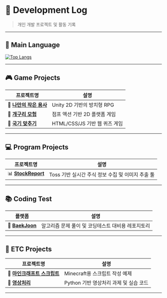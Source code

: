 # 📘 Development Log
> 개인 개발 프로젝트 및 활동 기록

---

## 🧠 Main Language
[![Top Langs](https://github-readme-stats.vercel.app/api/top-langs/?username=yohan050605&layout=compact&langs_count=6&theme=default)](https://github.com/anuraghazra/github-readme-stats)

---

## 🎮 Game Projects

| 프로젝트명 | 설명 |
|------------|------|
| 🔹 [**나만의 작은 용사**](https://github.com/hhcczz/Idle-Game) | Unity 2D 기반의 방치형 RPG |
| 🔹 [**개구리 모험**](https://github.com/hhcczz/JumpGame) | 점프 액션 기반 2D 플랫폼 게임 |
| 🔹 [**국기 맞추기**](https://github.com/hhcczz/WebHosting.github.io) | HTML/CSS/JS 기반 웹 퀴즈 게임 |

---

## 💻 Program Projects

| 프로젝트명 | 설명 |
|------------|------|
| 📊 [**StockReport**](https://github.com/hhcczz/StockReport) | Toss 기반 실시간 주식 정보 수집 및 이미지 추출 툴 |

---

## 📚 Coding Test

| 플랫폼 | 설명 |
|--------|------|
| 🔸 [**BaekJoon**](https://github.com/hhcczz/BaekJoon) | 알고리즘 문제 풀이 및 코딩테스트 대비용 레포지토리 |

---

## 🧪 ETC Projects

| 프로젝트명 | 설명 |
|------------|------|
| 🧱 [**마인크래프트 스크립트**](https://github.com/hhcczz/MinecraftSkript) | Minecraft용 스크립트 작성 예제 |
| 🎥 [**영상처리**](https://github.com/hhcczz/IP2024) | Python 기반 영상처리 과제 및 실습 코드 |

---
